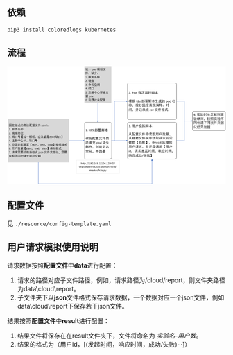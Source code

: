 ## 依赖

```shell
pip3 install coloredlogs kubernetes
```

## 流程

![工具流程](./resource/overview.png)

## 配置文件

见 `./resource/config-template.yaml`

## 用户请求模拟使用说明
请求数据按照**配置文件**中**data**进行配置：
1. 请求的路径对应子文件路径，例如，请求路径为/cloud/report，则文件夹路径为data\cloud\report。
2. 子文件夹下以**json**文件格式保存请求数据，一个数据对应一个json文件，例如data\cloud\report下保存若干json文件。

结果按照**配置文件**中**result**进行配置：
1. 结果文件将保存在在result文件夹下，文件将命名为 _实验名-用户数_。
2. 结果的格式为（用户id，[(发起时间，响应时间，成功/失败)···]）